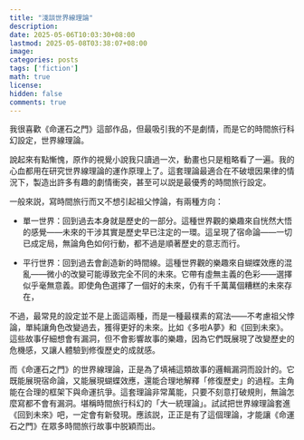 ```yaml
---
title: "淺談世界線理論"
description: 
date: 2025-05-06T10:03:30+08:00
lastmod: 2025-05-08T03:38:07+08:00
image: 
categories: posts
tags: ['fiction']
math: true
license: 
hidden: false
comments: true
---
```


我很喜歡《命運石之門》這部作品，但最吸引我的不是劇情，而是它的時間旅行科幻設定，世界線理論。

說起來有點慚愧，原作的視覺小說我只讀過一次，動畫也只是粗略看了一遍。我的心血都用在研究世界線理論的運作原理上了。這套理論最適合在不破壞因果律的情況下，製造出許多有趣的劇情衝突，甚至可以説是最優秀的時間旅行設定。

一般來説，寫時間旅行而又不想引起祖父悖論，有兩種方向：

- 單一世界：回到過去本身就是歷史的一部分。這種世界觀的樂趣來自恍然大悟的感覺——未來的干涉其實是歷史早已注定的一環。這呈現了宿命論——一切已成定局，無論角色如何行動，都不過是順著歷史的意志而行。

- 平行世界：回到過去會創造新的時間線。這種世界觀的樂趣來自蝴蝶效應的混亂——微小的改變可能導致完全不同的未來。它帶有虛無主義的色彩——選擇似乎毫無意義。即使角色選擇了一個好的未來，仍有千千萬萬個糟糕的未來存在，

不過，最常見的設定並不是上面這兩種，而是一種最樸素的寫法——不考慮祖父悖論，單純讓角色改變過去，獲得更好的未來。比如《多啦A夢》和《回到未來》。這些故事仔細想會有漏洞，但不會影響故事的樂趣，因為它們既展現了改變歷史的危機感，又讓人體驗到修復歷史的成就感。

而《命運石之門》的世界線理論，正是為了填補這類故事的邏輯漏洞而設計的。它既能展現宿命論，又能展現蝴蝶效應，還能合理地解釋「修復歷史」的過程。主角能在合理的框架下與命運抗爭。這套理論非常萬能，只要不刻意打破規則，無論怎麼寫都不會有漏洞。堪稱時間旅行科幻的「大一統理論」。試試把世界線理論套進《回到未來》吧，一定會有新發現。應該説，正正是有了這個理論，才能讓《命運石之門》在眾多時間旅行故事中脱穎而出。

